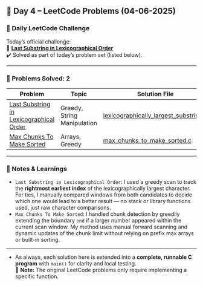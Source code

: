 ## 📅 Day 4 – LeetCode Problems (04-06-2025)

### 🌟 Daily LeetCode Challenge  
Today’s official challenge:  
🔹 **[Last Substring in Lexicographical Order](https://leetcode.com/problems/last-substring-in-lexicographical-order)**  
✔️ Solved as part of today’s problem set (listed below).

---

### 🧠 Problems Solved: 2

| Problem                                                                                             | Topic                         | Solution File                                 |
|-----------------------------------------------------------------------------------------------------|-------------------------------|-----------------------------------------------|
| [Last Substring in Lexicographical Order](https://leetcode.com/problems/last-substring-in-lexicographical-order) | Greedy, String Manipulation  | [lexicographically_largest_substring.c](lexicographically_largest_substring.c) |
| [Max Chunks To Make Sorted](https://leetcode.com/problems/max-chunks-to-make-sorted)                | Arrays, Greedy                | [max_chunks_to_make_sorted.c](max_chunks_to_make_sorted.c)                     |

---

### 📘 Notes & Learnings

- `Last Substring in Lexicographical Order`: I used a greedy scan to track the **rightmost earliest index** of the lexicographically largest character. For ties, I manually compared windows from both candidates to decide which one would lead to a better result — no stack or library functions used, just raw character comparisons.
- `Max Chunks To Make Sorted`: I handled chunk detection by greedily extending the boundary `end` if a larger number appeared within the current scan window. My method uses manual forward scanning and dynamic updates of the chunk limit without relying on prefix max arrays or built-in sorting.

---

- As always, each solution here is extended into a **complete, runnable C program** with `main()` for clarity and local testing.  
📌 **Note:** The original LeetCode problems only require implementing a specific function.
